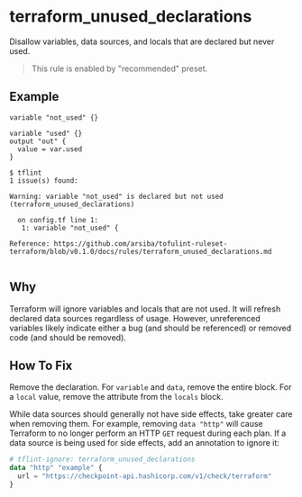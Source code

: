# terraform_unused_declarations

Disallow variables, data sources, and locals that are declared but never used.

> This rule is enabled by "recommended" preset.

## Example

```hcl
variable "not_used" {}

variable "used" {}
output "out" {
  value = var.used
}
```

```
$ tflint
1 issue(s) found:

Warning: variable "not_used" is declared but not used (terraform_unused_declarations)

  on config.tf line 1:
   1: variable "not_used" {

Reference: https://github.com/arsiba/tofulint-ruleset-terraform/blob/v0.1.0/docs/rules/terraform_unused_declarations.md
 
```

## Why

Terraform will ignore variables and locals that are not used. It will refresh declared data sources regardless of usage. However, unreferenced variables likely indicate either a bug (and should be referenced) or removed code (and should be removed).

## How To Fix

Remove the declaration. For `variable` and `data`, remove the entire block. For a `local` value, remove the attribute from the `locals` block.

While data sources should generally not have side effects, take greater care when removing them. For example, removing `data "http"` will cause Terraform to no longer perform an HTTP `GET` request during each plan. If a data source is being used for side effects, add an annotation to ignore it:

```tf
# tflint-ignore: terraform_unused_declarations
data "http" "example" {
  url = "https://checkpoint-api.hashicorp.com/v1/check/terraform"
}
```
